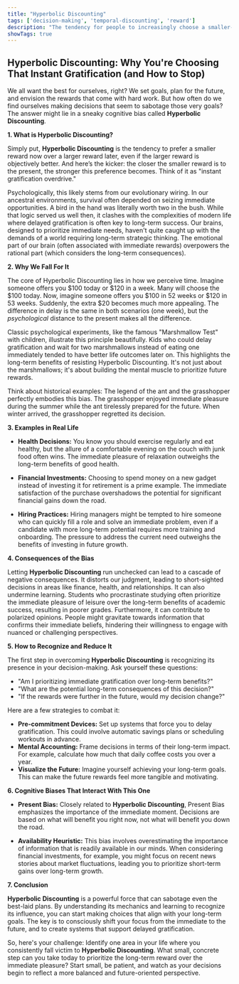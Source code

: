 ```yaml
---
title: "Hyperbolic Discounting"
tags: ['decision-making', 'temporal-discounting', 'reward']
description: "The tendency for people to increasingly choose a smaller-sooner reward over a larger-later reward as the delay occurs sooner rather than later in time."
showTags: true
---
```


## Hyperbolic Discounting: Why You're Choosing That Instant Gratification (and How to Stop)

We all want the best for ourselves, right? We set goals, plan for the future, and envision the rewards that come with hard work. But how often do we find ourselves making decisions that seem to sabotage those very goals? The answer might lie in a sneaky cognitive bias called **Hyperbolic Discounting**.

**1. What is Hyperbolic Discounting?**

Simply put, **Hyperbolic Discounting** is the tendency to prefer a smaller reward now over a larger reward later, even if the larger reward is objectively better. And here’s the kicker: the closer the smaller reward is to the present, the stronger this preference becomes. Think of it as "instant gratification overdrive."

Psychologically, this likely stems from our evolutionary wiring. In our ancestral environments, survival often depended on seizing immediate opportunities. A bird in the hand was literally worth two in the bush. While that logic served us well then, it clashes with the complexities of modern life where delayed gratification is often key to long-term success. Our brains, designed to prioritize immediate needs, haven't quite caught up with the demands of a world requiring long-term strategic thinking. The emotional part of our brain (often associated with immediate rewards) overpowers the rational part (which considers the long-term consequences).

**2. Why We Fall For It**

The core of Hyperbolic Discounting lies in how we perceive time. Imagine someone offers you $100 today or $120 in a week. Many will choose the $100 today. Now, imagine someone offers you $100 in 52 weeks or $120 in 53 weeks. Suddenly, the extra $20 becomes much more appealing. The difference in delay is the same in both scenarios (one week), but the *psychological* distance to the present makes all the difference.

Classic psychological experiments, like the famous "Marshmallow Test" with children, illustrate this principle beautifully. Kids who could delay gratification and wait for two marshmallows instead of eating one immediately tended to have better life outcomes later on. This highlights the long-term benefits of resisting Hyperbolic Discounting. It's not just about the marshmallows; it's about building the mental muscle to prioritize future rewards.

Think about historical examples: The legend of the ant and the grasshopper perfectly embodies this bias. The grasshopper enjoyed immediate pleasure during the summer while the ant tirelessly prepared for the future. When winter arrived, the grasshopper regretted its decision.

**3. Examples in Real Life**

*   **Health Decisions:** You know you should exercise regularly and eat healthy, but the allure of a comfortable evening on the couch with junk food often wins. The immediate pleasure of relaxation outweighs the long-term benefits of good health.

*   **Financial Investments:** Choosing to spend money on a new gadget instead of investing it for retirement is a prime example. The immediate satisfaction of the purchase overshadows the potential for significant financial gains down the road.

*   **Hiring Practices:** Hiring managers might be tempted to hire someone who can quickly fill a role and solve an immediate problem, even if a candidate with more long-term potential requires more training and onboarding. The pressure to address the current need outweighs the benefits of investing in future growth.

**4. Consequences of the Bias**

Letting **Hyperbolic Discounting** run unchecked can lead to a cascade of negative consequences. It distorts our judgment, leading to short-sighted decisions in areas like finance, health, and relationships. It can also undermine learning. Students who procrastinate studying often prioritize the immediate pleasure of leisure over the long-term benefits of academic success, resulting in poorer grades. Furthermore, it can contribute to polarized opinions. People might gravitate towards information that confirms their immediate beliefs, hindering their willingness to engage with nuanced or challenging perspectives.

**5. How to Recognize and Reduce It**

The first step in overcoming **Hyperbolic Discounting** is recognizing its presence in your decision-making. Ask yourself these questions:

*   "Am I prioritizing immediate gratification over long-term benefits?"
*   "What are the potential long-term consequences of this decision?"
*   "If the rewards were further in the future, would my decision change?"

Here are a few strategies to combat it:

*   **Pre-commitment Devices:** Set up systems that force you to delay gratification. This could involve automatic savings plans or scheduling workouts in advance.
*   **Mental Accounting:** Frame decisions in terms of their long-term impact. For example, calculate how much that daily coffee costs you over a year.
*   **Visualize the Future:** Imagine yourself achieving your long-term goals. This can make the future rewards feel more tangible and motivating.

**6. Cognitive Biases That Interact With This One**

*   **Present Bias:** Closely related to **Hyperbolic Discounting**, Present Bias emphasizes the importance of the immediate moment. Decisions are based on what will benefit you right now, not what will benefit you down the road.

*   **Availability Heuristic:** This bias involves overestimating the importance of information that is readily available in our minds. When considering financial investments, for example, you might focus on recent news stories about market fluctuations, leading you to prioritize short-term gains over long-term growth.

**7. Conclusion**

**Hyperbolic Discounting** is a powerful force that can sabotage even the best-laid plans. By understanding its mechanics and learning to recognize its influence, you can start making choices that align with your long-term goals. The key is to consciously shift your focus from the immediate to the future, and to create systems that support delayed gratification.

So, here's your challenge: Identify one area in your life where you consistently fall victim to **Hyperbolic Discounting**. What small, concrete step can you take today to prioritize the long-term reward over the immediate pleasure? Start small, be patient, and watch as your decisions begin to reflect a more balanced and future-oriented perspective.

